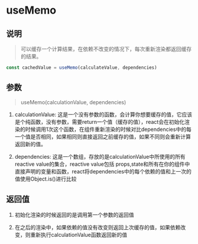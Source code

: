 # useMemo

## 说明

> 可以缓存一个计算结果，在依赖不改变的情况下，每次重新渲染都返回缓存的结果。

```JavaScript
const cachedValue = useMemo(calculateValue, dependencies)
```

## 参数

> useMemo(calculationValue, dependencies)

1. calculationValue: 这是一个没有参数的函数，会计算你想要缓存的值，它应该是个纯函数，没有参数，需要return一个值（缓存的值），react会在初始化渲染的时候调用1次这个函数，在组件重新渲染的时候对比dependencies中的每一个值是否相同，如果相同则直接返回之前缓存的值，如果不同则会重新计算返回新的值。

2. dependencies: 这是一个数组，存放的是calculationValue中所使用的所有reactive value的集合，reactive value包括 props,state和所有在你的组件中直接声明的变量和函数，react将dependencies中的每个依赖的值和上一次的值使用Object.is()进行比较

## 返回值

1. 初始化渲染的时候返回的是调用第一个参数的返回值

2. 在之后的渲染中，如果依赖的值没有改变则返回上次缓存的值，如果依赖改变，则重新执行calculationValue函数返回新的值
